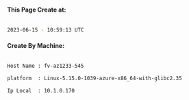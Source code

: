 
   
#### This Page Create at:

```bash

2023-06-15 - 10:59:13 UTC

```

#### Create By Machine:

```bash

Host Name : fv-az1233-545

platform  : Linux-5.15.0-1039-azure-x86_64-with-glibc2.35

Ip Local  : 10.1.0.170

```

